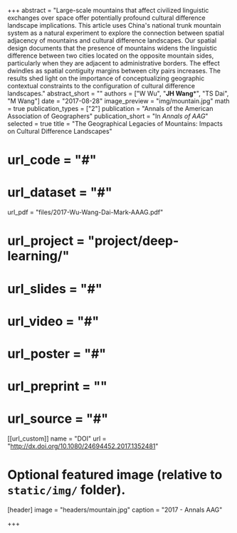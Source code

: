 +++
abstract = "Large-scale mountains that affect civilized linguistic exchanges over space offer potentially profound cultural difference landscape implications. This article uses China's national trunk mountain system as a natural experiment to explore the connection between spatial adjacency of mountains and cultural difference landscapes. Our spatial design documents that the presence of mountains widens the linguistic difference between two cities located on the opposite mountain sides, particularly when they are adjacent to administrative borders. The effect dwindles as spatial contiguity margins between city pairs increases. The results shed light on the importance of conceptualizing geographic contextual constraints to the configuration of cultural difference landscapes."
abstract_short = ""
authors = ["W Wu", "**JH Wang***", "TS Dai", "M Wang"]
date = "2017-08-28"
image_preview = "img/mountain.jpg"
math = true
publication_types = ["2"]
publication = "Annals of the American Association of Geographers"
publication_short = "In *Annals of AAG*"
selected = true
title = "The Geographical Legacies of Mountains: Impacts on Cultural Difference Landscapes"
# url_code = "#"
# url_dataset = "#"
url_pdf = "files/2017-Wu-Wang-Dai-Mark-AAAG.pdf"
# url_project = "project/deep-learning/"
# url_slides = "#"
# url_video = "#"
# url_poster = "#"
# url_preprint = ""
# url_source = "#"

[[url_custom]]
name = "DOI"
url = "http://dx.doi.org/10.1080/24694452.2017.1352481"

# Optional featured image (relative to `static/img/` folder).
[header]
image = "headers/mountain.jpg"
caption = "2017 - Annals AAG"

+++


